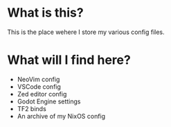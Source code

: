 # What is this?

This is the place wehere I store my various config files.

# What will I find here?

- NeoVim config
- VSCode config
- Zed editor config
- Godot Engine settings
- TF2 binds
- An archive of my NixOS config

